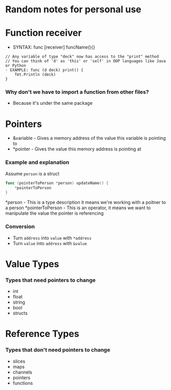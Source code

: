 # Random notes for personal use

# Function receiver
* SYNTAX: func [receiver] funcName(){}
```
// Any variable of type "deck" now has access to the "print" method
// You can think of 'd' as 'this' or 'self' in OOP languages like Java or Python
- EXAMPLE: func (d deck) print() {
    fmt.Println (deck)
}
```

### Why don't we have to import a function from other files?
- Because it's under the same package

# Pointers

- &variable - Gives a memory address of the value this variable is pointing to
- *pointer - Gives the value this memory address is pointing at

### Example and explanation
Assume `person` is a struct
```go
func (pointerToPerson *person) updateName() {
    *pointerToPerson
}
```
*person - This is a type description it means we're working with a poitner to a person
*pointerToPerson - This is an operator, it means we want to manipulate the value the pointer is referencing

### Conversion
- Turn `address` into `value` with `*address`
- Turn `value` into `address` with `&value`

# Value Types
### Types that need pointers to change
- int
- float
- string
- bool
- structs

# Reference Types
### Types that don't need pointers to change
- slices
- maps
- channels
- pointers
- functions

